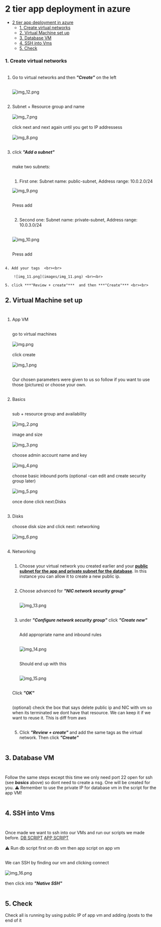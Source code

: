 # 2 tier app deployment in azure

- [2 tier app deployment in azure](#2-tier-app-deployment-in-azure)
    - [1. Create virtual networks ](#1-create-virtual-networks-)
  - [2. Virtual Machine set up ](#2-virtual-machine-set-up-)
  - [3. Database VM ](#3-database-vm-)
  - [4. SSH into Vms ](#4-ssh-into-vms-)
  - [5. Check](#5-check)


### 1. Create virtual networks <br><br>
   1. Go to virtual networks and then ***"Create"*** on the left <br><br>

      ![img_12.png](images/img_12.png) <br><br>

   2. Subnet + Resource group and name <br><br>
   ![img_7.png](images/img_7.png) <br><br>
   click next and next again until you get to IP addressess<br><br>
   ![img_8.png](images/img_8.png) <br><br>
   3. click ***"Add a subnet"***<br><br>
   
      make two subnets:<br><br>
      1. First one: Subnet name: public-subnet, Address range: 10.0.2.0/24

       ![img_9.png](images/img_9.png) <br><br>

       Press add <br><br>

       2. Second one: Subnet name: private-subnet, Address range: 10.0.3.0/24 <br><br>

        ![img_10.png](images/img_10.png) <br><br>

        Press add <br><br>

    4. Add your tags  <br><br>

        ![img_11.png](images/img_11.png) <br><br>

    5. click ***"Review + create"***  and then ***"Create"*** <br><br>

## 2. Virtual Machine set up <br><br>
   1. App VM <br><br>

         go to virtual machines <br><br>
         ![img.png](images/img.png) <br><br>
         click create <br><br>
         ![img_1.png](images/img_1.png) <br><br>
    
         Our chosen parameters were given to us so follow if you want to use those (pictures) or choose your own. <br><br>
   
   2. Basics <br><br>

         sub + resource group and availability <br><br>
         ![img_2.png](images/img_2.png) <br><br>
         image and size <br><br>
         ![img_3.png](images/img_3.png) <br><br>
         choose admin account name and key <br><br>
         ![img_4.png](images/img_4.png) <br><br>
         choose basic inbound ports (optional -can edit and create security group later) <br><br>
         ![img_5.png](images/img_5.png) <br><br>
         once done click next:Disks <br><br>
   3. Disks <br><br>
         choose disk size and click next: networking <br><br>
      ![img_6.png](images/img_6.png) <br><br>
   4. Networking <br><br>
      1. Choose your virtual network you created earlier and your **<ins> public subnet for the app and private subnet for the database**. In this instance you can allow it to create a new public ip. <br><br>
      2. Choose advanced for ***"NIC network security group"*** <br><br>

          ![img_13.png](images/img_13.png) <br><br>
      3. under ***"Configure network security group"*** click ***"Create new"*** <br><br>

            Add appropriate name and inbound rules <br><br>

          ![img_14.png](images/img_14.png) <br><br>

           Should end up with this <br><br>

           ![img_15.png](images/img_15.png) <br><br>

       Click ***"OK"*** <br><br>

       (optional) check the box that says delete public ip and NIC with vm so when its terminated we dont have that resource. We can keep it if we want to reuse it. This is diff from aws <br><br>

       5. Click ***"Review + create"*** and add the same tags as the virtual network. Then click ***"Create"*** <br><br> 

## 3. Database VM <br><br>

Follow the same steps except this time we only need port 22 open for ssh (see ***basics*** above) so dont need to create a nsg. One will be created for you. :warning: Remember to use the private IP for database vm in the script for the app VM! <br><br>

## 4. SSH into Vms <br><br>

Once made we want to ssh into our VMs and run our scripts we made before. [DB SCRIPT](https://github.com/dahm641/tech258_cloud/blob/main/linux/app/db_script.sh) [APP SCRIPT](https://github.com/dahm641/tech258_cloud/blob/main/linux/app/app_script.sh) <br><br>
:warning: Run db script first on db vm then app script on app vm <br><br>

We can SSH by finding our vm and clicking connect <br><br>
![img_16.png](images/img_16.png) <br><br>
then click into ***"Native SSH"*** <br><br> 

## 5. Check

Check all is running by using public IP of app vm and adding /posts to the end of it
